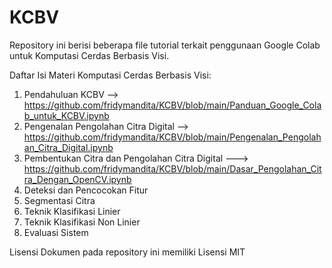 # KCBV

Repository ini berisi beberapa file tutorial terkait penggunaan Google Colab untuk Komputasi Cerdas Berbasis Visi.

Daftar Isi Materi Komputasi Cerdas Berbasis Visi:

1. Pendahuluan KCBV --> https://github.com/fridymandita/KCBV/blob/main/Panduan_Google_Colab_untuk_KCBV.ipynb
2. Pengenalan Pengolahan Citra Digital --> https://github.com/fridymandita/KCBV/blob/main/Pengenalan_Pengolahan_Citra_Digital.ipynb
3. Pembentukan Citra dan Pengolahan Citra Digital ---> https://github.com/fridymandita/KCBV/blob/main/Dasar_Pengolahan_Citra_Dengan_OpenCV.ipynb
4. Deteksi dan Pencocokan Fitur
5. Segmentasi Citra
6. Teknik Klasifikasi Linier
7. Teknik Klasifikasi Non Linier
8. Evaluasi Sistem 

Lisensi
Dokumen pada repository ini memiliki Lisensi MIT
